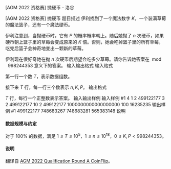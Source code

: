 



[AGM 2022 资格赛] 抛硬币 - 洛谷














[AGM 2022 资格赛] 抛硬币
题目描述
伊利找到了一个魔法数字 $K$，一个装满草莓的魔法篮子，还有一个魔法硬币。

伊利注意到，当抛硬币时，它有 $P$ 的概率概率朝上。随后她抛了 $n$ 次硬币，如果硬币朝上篮子里的草莓会变成原来的 $K$ 倍。否则，她会吃掉篮子里的所有草莓，吃完后篮子会神奇地变出一颗新的草莓。

伊利现在很好奇她在抛 $n$ 次硬币后期望会吃多少草莓。请你告诉她答案在 $\bmod\ 998244353$ 意义下的答案。
输入输出格式
输入格式

第一行一个数 $T$，表示数据组数。

接下来 $T$ 行，每一行三个数表示 $n,K,P$。
输出格式

$T$ 行，每行一个正整数表示答案。
输入输出样例
输入样例 #1
4
1 2 499122177
3 2 499122177
10 2 499122177
1000000000000000000 100 16235235
输出样例 #1
499122177
748683267
748683281
565383148
说明
#### 数据规模与约定

对于 $100\%$ 的数据，满足 $1\leq T\leq 10^5$，$1\leq n \leq 10^{18}$，$0\leq K,P<998244353$。

#### 说明

翻译自 [AGM 2022 Qualification Round A CoinFlip](https://judge.agm-contest.com/public/problems/21/text)。






